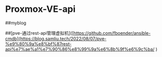 # Proxmox-VE-api

##myblog


##[pve-通过rest-api管理虚拟机]([https://github.com/fboender/ansible-cmdb](https://blog.samliu.tech/2022/08/07/pve-%e9%80%9a%e8%bf%87rest-api%e7%ae%a1%e7%90%86%e8%99%9a%e6%8b%9f%e6%9c%ba/
)
